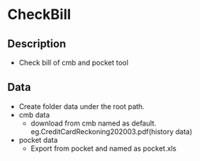# CheckBill
## Description
- Check bill of cmb and pocket tool
## Data
- Create folder data under the root path.
- cmb data
  - download from cmb named as default. eg.CreditCardReckoning202003.pdf(history data)
- pocket data
  - Export from pocket and named as pocket.xls